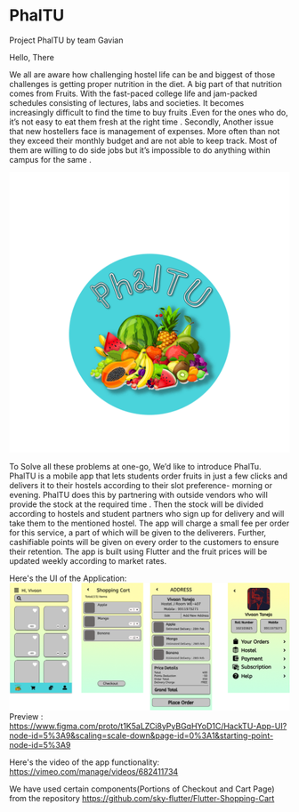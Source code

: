 # PhalTU
Project PhalTU by team Gavian

Hello, There 

We all are aware how challenging hostel life can be and biggest of those challenges is getting proper nutrition in the diet. A big part of that nutrition comes from Fruits. With the fast-paced college life and jam-packed schedules consisting of lectures, labs and societies. It becomes increasingly difficult to find the time to buy fruits .Even for the ones who do, it’s not easy to eat them fresh at the right time .
Secondly, 
Another issue that new hostellers face is management of expenses. More often than not they exceed their monthly budget and are not able to keep track. Most of them are willing to do side jobs but it’s impossible to do anything within campus for the same . 

![](Images/PhalTU_Logo.png) 
 
To Solve all these problems at one-go, We’d like to introduce PhalTu.
PhalTU is a mobile app that lets students order fruits in just a few clicks and delivers it to their hostels according to their slot preference- morning or evening. PhalTU does this by partnering with outside vendors who will provide the stock at the required time . Then the stock will be divided according to hostels and student partners who sign up for delivery and will take them to the mentioned hostel. 
The app will charge a small fee per order for this service, a part of which will be given to the deliverers. 
Further, cashifiable points will be given on every order to the customers to ensure their retention. 
The app is built using Flutter and the fruit prices will be updated weekly according to market rates.

Here's the UI of the Application:
![](Images/HackTU%20App%20UI.png)
Preview : https://www.figma.com/proto/t1K5aLZCi8yPyBGqHYoD1C/HackTU-App-UI?node-id=5%3A9&scaling=scale-down&page-id=0%3A1&starting-point-node-id=5%3A9


Here's the video of the app functionality:
https://vimeo.com/manage/videos/682411734



We have used certain components(Portions of Checkout and Cart Page) from the repository https://github.com/sky-flutter/Flutter-Shopping-Cart

